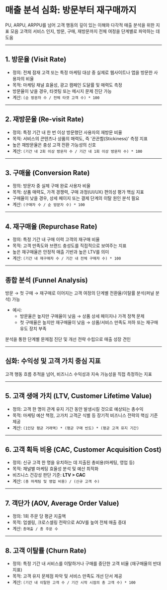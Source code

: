 # 매출 분석 심화: 방문부터 재구매까지

PU, ARPU, ARPPU를 넘어 고객 행동의 깊이 있는 이해와 다각적 매출 분석을 위한 지표 모음
고객의 서비스 인지, 방문, 구매, 재방문까지 전체 여정을 단계별로 파악하는 데 도움

---

## 1. 방문율 (Visit Rate)

- 정의: 전체 잠재 고객 또는 특정 마케팅 대상 중 실제로 웹사이트나 앱을 방문한 사용자의 비율
- 목적: 마케팅 채널 효율성, 광고 캠페인 도달률 및 매력도 측정
- 방문율이 낮을 경우, 타겟팅 또는 메시지 문제 진단 가능
- 계산: `(순 방문자 수 / 전체 타겟 고객 수) * 100`

---

## 2. 재방문율 (Re-visit Rate)

- 정의: 특정 기간 내 한 번 이상 방문했던 사용자의 재방문 비율
- 목적: 서비스의 콘텐츠나 상품의 매력도, 즉 '끈끈함(Stickiness)' 측정 지표
- 높은 재방문율은 충성 고객 전환 가능성의 신호
- 계산: `(기간 내 2회 이상 방문자 수 / 기간 내 1회 이상 방문자 수) * 100`

---

## 3. 구매율 (Conversion Rate)

- 정의: 방문자 중 실제 구매 완료 사용자 비율
- 목적: 상품 매력도, 가격 경쟁력, 구매 과정(UI/UX) 편의성 평가 핵심 지표
- 구매율이 낮을 경우, 상세 페이지 또는 결제 단계의 이탈 원인 분석 필요
- 계산: `(구매자 수 / 순 방문자 수) * 100`

---

## 4. 재구매율 (Repurchase Rate)

- 정의: 특정 기간 내 구매 이력 고객의 재구매 비율
- 목적: 고객 만족도와 브랜드 충성도를 직접적으로 보여주는 지표
- 높은 재구매율은 안정적 매출 기반과 높은 LTV를 의미
- 계산: `(기간 내 재구매자 수 / 기간 내 전체 구매자 수) * 100`

---

## 종합 분석 (Funnel Analysis)

방문 → 첫 구매 → 재구매로 이어지는 고객 여정의 단계별 전환율/이탈률 분석(퍼널 분석) 가능

- 예시:
  - 방문율은 높지만 구매율이 낮음 → 상품 상세 페이지나 가격 정책 문제
  - 첫 구매율은 높지만 재구매율이 낮음 → 상품/서비스 만족도 저하 또는 재구매 유도 장치 부족

분석을 통한 단계별 문제점 진단 및 개선 전략 수립으로 매출 성장 견인

---

## 심화: 수익성 및 고객 가치 중심 지표

고객 행동 흐름 추적을 넘어, 비즈니스 수익성과 지속 가능성을 직접 측정하는 지표

---

## 5. 고객 생애 가치 (LTV, Customer Lifetime Value)

- 정의: 고객 한 명이 관계 유지 기간 동안 발생시킬 것으로 예상되는 총수익
- 목적: 마케팅 예산 책정, 고가치 고객군 식별 등 장기적 비즈니스 전략의 핵심 기준 제공
- 계산: `(1인당 평균 거래액) * (평균 구매 빈도) * (평균 고객 유지 기간)`

---

## 6. 고객 획득 비용 (CAC, Customer Acquisition Cost)

- 정의: 신규 고객 한 명을 유치하는 데 지출된 총비용(마케팅, 영업 등)
- 목적: 채널별 마케팅 효율성 분석 및 예산 최적화
- 비즈니스 건강성 판단 기준: **LTV > CAC**
- 계산: `(총 마케팅 및 영업 비용) / (신규 고객 수)`

---

## 7. 객단가 (AOV, Average Order Value)

- 정의: 1회 주문 당 평균 지출액
- 목적: 업셀링, 크로스셀링 전략으로 AOV를 높여 전체 매출 증대
- 계산: `총매출 / 총 주문 수`

---

## 8. 고객 이탈률 (Churn Rate)

- 정의: 특정 기간 내 서비스를 이탈하거나 구매를 중단한 고객 비율 (재구매율의 반대 지표)
- 목적: 고객 유지 문제점 파악 및 서비스 만족도 개선 단서 제공
- 계산: `(기간 내 이탈한 고객 수 / 기간 시작 시점의 총 고객 수) * 100`